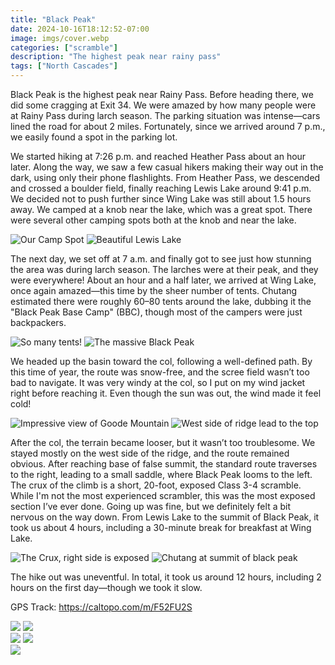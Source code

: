 ```yaml
---
title: "Black Peak"
date: 2024-10-16T18:12:52-07:00
image: imgs/cover.webp
categories: ["scramble"]
description: "The highest peak near rainy pass"
tags: ["North Cascades"]
---
```

Black Peak is the highest peak near Rainy Pass. Before heading there, we did some cragging at Exit 34. We were amazed by how many people were at Rainy Pass during larch season. The parking situation was intense—cars lined the road for about 2 miles. Fortunately, since we arrived around 7 p.m., we easily found a spot in the parking lot.

We started hiking at 7:26 p.m. and reached Heather Pass about an hour later. Along the way, we saw a few casual hikers making their way out in the dark, using only their phone flashlights. From Heather Pass, we descended and crossed a boulder field, finally reaching Lewis Lake around 9:41 p.m. We decided not to push further since Wing Lake was still about 1.5 hours away. We camped at a knob near the lake, which was a great spot. There were several other camping spots both at the knob and near the lake.

![Our Camp Spot](imgs/camp.webp) ![Beautiful Lewis Lake](imgs/lewis.webp)

The next day, we set off at 7 a.m. and finally got to see just how stunning the area was during larch season. The larches were at their peak, and they were everywhere! About an hour and a half later, we arrived at Wing Lake, once again amazed—this time by the sheer number of tents. Chutang estimated there were roughly 60–80 tents around the lake, dubbing it the "Black Peak Base Camp" (BBC), though most of the campers were just backpackers.

![So many tents!](imgs/tent.webp) ![The massive Black Peak](imgs/black.webp)

We headed up the basin toward the col, following a well-defined path. By this time of year, the route was snow-free, and the scree field wasn’t too bad to navigate. It was very windy at the col, so I put on my wind jacket right before reaching it. Even though the sun was out, the wind made it feel cold! 

![Impressive view of Goode Mountain](imgs/goode.webp) ![West side of ridge lead to the top](imgs/ridge.webp)

After the col, the terrain became looser, but it wasn’t too troublesome. We stayed mostly on the west side of the ridge, and the route remained obvious. After reaching base of false summit, the standard route traverses to the right, leading to a small saddle, where Black Peak looms to the left. The crux of the climb is a short, 20-foot, exposed Class 3-4 scramble. While I'm not the most experienced scrambler, this was the most exposed section I’ve ever done. Going up was fine, but we definitely felt a bit nervous on the way down. From Lewis Lake to the summit of Black Peak, it took us about 4 hours, including a 30-minute break for breakfast at Wing Lake.

![The Crux, right side is exposed](imgs/crux.webp) ![Chutang at summit of black peak](imgs/summit.webp)

The hike out was uneventful. In total, it took us around 12 hours, including 2 hours on the first day—though we took it slow.

GPS Track: https://caltopo.com/m/F52FU2S

![](imgs/p4.webp)  ![](imgs/p1.webp)  
![](imgs/p2.webp)  ![](imgs/p3.webp)   
![](imgs/map.webp)

